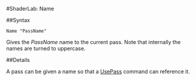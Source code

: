 #ShaderLab: Name


##Syntax

````
Name "PassName"
````

Gives the _PassName_ name to the current pass. Note that internally the names are turned to uppercase.


##Details

A pass can be given a name so that a [UsePass](SL-UsePass) command can reference it.
